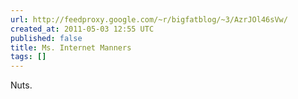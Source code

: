 ```yaml
---
url: http://feedproxy.google.com/~r/bigfatblog/~3/AzrJOl46sVw/
created_at: 2011-05-03 12:55 UTC
published: false
title: Ms. Internet Manners
tags: []
---
```


Nuts.
